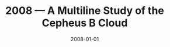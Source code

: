 ---
title: "2008 &mdash; A Multiline Study of the Cepheus B Cloud"
collection: publications
refereed: 'no'
date: "2008-01-01"
venue: "EAS Publications Series"
paperurl: 
link: "https://ui.adsabs.harvard.edu/abs/2008EAS....31..209S"
citation: "Sun, K.; Kramer, C.; Ungerechts, H.; Ossenkopf, V.; Müller, H.; Mookerjea, B.; Röllig, M.; Stutzki, J., EAS Publications Series, Volume 31, 2008, pp.209-210"
---
